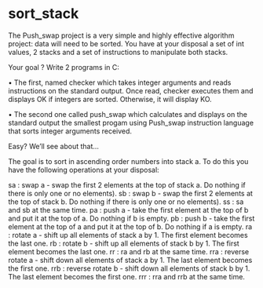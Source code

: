 # sort_stack

The Push_swap project is a very simple and highly effective algorithm project: data will
need to be sorted. You have at your disposal a set of int values, 2 stacks and a set of
instructions to manipulate both stacks.

Your goal ? Write 2 programs in C:

• The first, named checker which takes integer arguments and reads instructions on
the standard output. Once read, checker executes them and displays OK if integers
are sorted. Otherwise, it will display KO.

• The second one called push_swap which calculates and displays on the standard
output the smallest progam using Push_swap instruction language that sorts integer arguments received.

Easy?
We’ll see about that...

The goal is to sort in ascending order numbers into stack a.
To do this you have the following operations at your disposal:

sa : swap a - swap the first 2 elements at the top of stack a. Do nothing if there
is only one or no elements).
sb : swap b - swap the first 2 elements at the top of stack b. Do nothing if there
is only one or no elements).
ss : sa and sb at the same time.
pa : push a - take the first element at the top of b and put it at the top of a. Do
nothing if b is empty.
pb : push b - take the first element at the top of a and put it at the top of b. Do
nothing if a is empty.
ra : rotate a - shift up all elements of stack a by 1. The first element becomes
the last one.
rb : rotate b - shift up all elements of stack b by 1. The first element becomes
the last one.
rr : ra and rb at the same time.
rra : reverse rotate a - shift down all elements of stack a by 1. The last element
becomes the first one.
rrb : reverse rotate b - shift down all elements of stack b by 1. The last element
becomes the first one.
rrr : rra and rrb at the same time.

